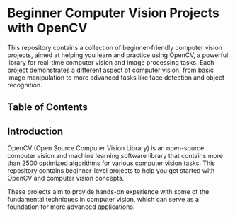 # Beginner Computer Vision Projects with OpenCV

This repository contains a collection of beginner-friendly computer vision projects, aimed at helping you learn and practice using OpenCV, a powerful library for real-time computer vision and image processing tasks. Each project demonstrates a different aspect of computer vision, from basic image manipulation to more advanced tasks like face detection and object recognition.

## Table of Contents

## Introduction

OpenCV (Open Source Computer Vision Library) is an open-source computer vision and machine learning software library that contains more than 2500 optimized algorithms for various computer vision tasks. This repository contains beginner-level projects to help you get started with OpenCV and computer vision concepts.

These projects aim to provide hands-on experience with some of the fundamental techniques in computer vision, which can serve as a foundation for more advanced applications.
